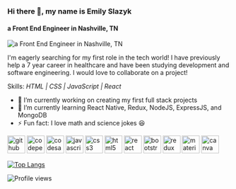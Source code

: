 ### Hi there 👋, my name is **Emily Slazyk**
#### a Front End Engineer in Nashville, TN
![a Front End Engineer in Nashville, TN](https://github-readme-stats.vercel.app/api?username=eslazyk10&show_icons=true&theme=radical)

I'm eagerly searching for my first role in the tech world! I have previously help a 7 year career in healthcare and have been studying development and software engineering. I would love to collaborate on a project!

Skills: *HTML | CSS | JavaScript | React*

- 🔭 I’m currently working on creating my first full stack projects 
- 🌱 I’m currently learning React Native, Redux, NodeJS, ExpressJS, and MongoDB 
- ⚡ Fun fact: I love math and science jokes 😆 


[<img src='https://cdn.jsdelivr.net/npm/simple-icons@3.0.1/icons/github.svg' alt='github' height='40'>](https://github.com/eslazyk10)  [<img src='https://cdn.jsdelivr.net/npm/simple-icons@3.0.1/icons/codepen.svg' alt='codepen' height='40'>](https://codepen.io/eslazyk10)  [<img src='https://cdn.jsdelivr.net/npm/simple-icons@3.0.1/icons/codesandbox.svg' alt='codesandbox' height='40'>](https://codesandbox.io/u/eslazy32)  [<img src='https://cdn.jsdelivr.net/npm/simple-icons@3.0.1/icons/javascript.svg' alt='javascript' height='40'>](#)  [<img src='https://cdn.jsdelivr.net/npm/simple-icons@3.0.1/icons/css3.svg' alt='css3' height='40'>](#)  [<img src='https://cdn.jsdelivr.net/npm/simple-icons@3.0.1/icons/html5.svg' alt='html5' height='40'>](#)  [<img src='https://cdn.jsdelivr.net/npm/simple-icons@3.0.1/icons/react.svg' alt='react' height='40'>](#)  [<img src='https://cdn.jsdelivr.net/npm/simple-icons@3.0.1/icons/bootstrap.svg' alt='bootstrap' height='40'>](#)  [<img src='https://cdn.jsdelivr.net/npm/simple-icons@3.0.1/icons/redux.svg' alt='redux' height='40'>](#)  [<img src='https://cdn.jsdelivr.net/npm/simple-icons@3.0.1/icons/material-ui.svg' alt='material-ui' height='40' color='white'>](#)  [<img src='https://cdn.jsdelivr.net/npm/simple-icons@3.0.1/icons/canva.svg' alt='canva' height='40'>](#)  

[![Top Langs](https://github-readme-stats.vercel.app/api/top-langs/?username=eslazyk10)](https://github.com/eslazyk10/github-readme-stats)

![Profile views](https://gpvc.arturio.dev/eslazyk10)  
